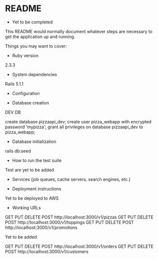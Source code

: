 # README

* Yet to be completed


This README would normally document whatever steps are necessary to get the
application up and running.

Things you may want to cover:

* Ruby version

2.3.3 

* System dependencies

Rails 5.1.1

* Configuration

* Database creation

DEV DB

create database pizzaapi_dev;
create user pizza_webapp with encrypted password 'mypizza';
grant all privileges on database pizzaapi_dev to pizza_webapp;

* Database initialization

rails db:seed


* How to run the test suite

Test are yet to be added

* Services (job queues, cache servers, search engines, etc.)

* Deployment instructions

Yet to be deployed to AWS

* Working URLs

GET PUT DELETE POST http://localhost:3000/v1/pizzas
GET PUT DELETE POST  http://localhost:3000/v1/toppings
GET PUT DELETE POST  http://localhost:3000/v1/promotions

Yet to be added 

GET PUT DELETE POST  http://localhost:3000/v1/orders
GET PUT DELETE POST  http://localhost:3000/v1/customers


